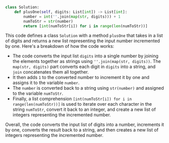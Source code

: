 ```python
class Solution:
    def plusOne(self, digits: List[int]) -> List[int]:
        number = int(''.join(map(str, digits))) + 1
        numToStr = str(number)
        return [int(numToStr[i]) for i in range(len(numToStr))]
```

This code defines a class `Solution` with a method `plusOne` that takes in a list of digits and returns a new list representing the input number incremented by one. Here's a breakdown of how the code works:

- The code converts the input list `digits` into a single number by joining the elements together as strings using `''.join(map(str, digits))`. The `map(str, digits)` part converts each digit in `digits` into a string, and `join` concatenates them all together.
- It then adds `1` to the converted number to increment it by one and assigns it to the variable `number`.
- The `number` is converted back to a string using `str(number)` and assigned to the variable `numToStr`.
- Finally, a list comprehension `[int(numToStr[i]) for i in range(len(numToStr))]` is used to iterate over each character in the string `numToStr`, convert it back to an integer, and create a new list of integers representing the incremented number.

Overall, the code converts the input list of digits into a number, increments it by one, converts the result back to a string, and then creates a new list of integers representing the incremented number.
